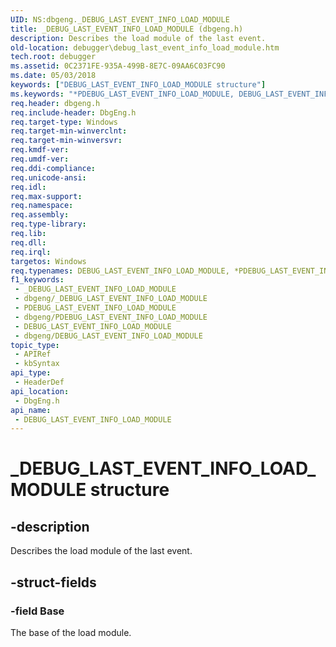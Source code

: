 ```yaml
---
UID: NS:dbgeng._DEBUG_LAST_EVENT_INFO_LOAD_MODULE
title: _DEBUG_LAST_EVENT_INFO_LOAD_MODULE (dbgeng.h)
description: Describes the load module of the last event.
old-location: debugger\debug_last_event_info_load_module.htm
tech.root: debugger
ms.assetid: 0C2371FE-935A-499B-8E7C-09AA6C03FC90
ms.date: 05/03/2018
keywords: ["DEBUG_LAST_EVENT_INFO_LOAD_MODULE structure"]
ms.keywords: "*PDEBUG_LAST_EVENT_INFO_LOAD_MODULE, DEBUG_LAST_EVENT_INFO_LOAD_MODULE, DEBUG_LAST_EVENT_INFO_LOAD_MODULE structure [Windows Debugging], PDEBUG_LAST_EVENT_INFO_LOAD_MODULE, PDEBUG_LAST_EVENT_INFO_LOAD_MODULE structure pointer [Windows Debugging], _DEBUG_LAST_EVENT_INFO_LOAD_MODULE, dbgeng/DEBUG_LAST_EVENT_INFO_LOAD_MODULE, dbgeng/PDEBUG_LAST_EVENT_INFO_LOAD_MODULE, debugger.debug_last_event_info_load_module"
req.header: dbgeng.h
req.include-header: DbgEng.h
req.target-type: Windows
req.target-min-winverclnt: 
req.target-min-winversvr: 
req.kmdf-ver: 
req.umdf-ver: 
req.ddi-compliance: 
req.unicode-ansi: 
req.idl: 
req.max-support: 
req.namespace: 
req.assembly: 
req.type-library: 
req.lib: 
req.dll: 
req.irql: 
targetos: Windows
req.typenames: DEBUG_LAST_EVENT_INFO_LOAD_MODULE, *PDEBUG_LAST_EVENT_INFO_LOAD_MODULE
f1_keywords:
 - _DEBUG_LAST_EVENT_INFO_LOAD_MODULE
 - dbgeng/_DEBUG_LAST_EVENT_INFO_LOAD_MODULE
 - PDEBUG_LAST_EVENT_INFO_LOAD_MODULE
 - dbgeng/PDEBUG_LAST_EVENT_INFO_LOAD_MODULE
 - DEBUG_LAST_EVENT_INFO_LOAD_MODULE
 - dbgeng/DEBUG_LAST_EVENT_INFO_LOAD_MODULE
topic_type:
 - APIRef
 - kbSyntax
api_type:
 - HeaderDef
api_location:
 - DbgEng.h
api_name:
 - DEBUG_LAST_EVENT_INFO_LOAD_MODULE
---
```


# _DEBUG_LAST_EVENT_INFO_LOAD_MODULE structure


## -description

Describes the load module of the last event.

## -struct-fields

### -field Base

The base of the load module.

